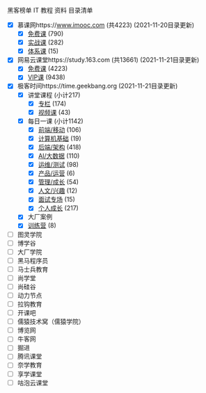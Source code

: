 黑客榜单 IT 教程 资料 目录清单



- [x] 慕课网https://www.imooc.com (共4223) (2021-11-20目录更新)
  - [x] [免费课](./imooc/free.md) (790)
  - [x] [实战课](./imooc/shizhan.md) (282)
  - [x] [体系课](./imooc/tixi.md) (15)
- [x] 网易云课堂https://study.163.com (共13661) (2021-11-21目录更新)
  - [x] [免费课](./study163/free.md) (4223)
  - [x] [VIP课](./study163/vip.md) (9438)
- [x] 极客时间https://time.geekbang.org (2021-11-21目录更新)
  - [x] 讲堂课程 (小计217)
    - [x] [专栏](./jikeshijian/zhuanlan.md) (174)
    - [x] [视频课](./jikeshijian/shipin.md) (43)
  - [x] 每日一课 (小计1142)
    - [x] [前端/移动](./jikeshijian/dailylesson.md) (106)
    - [x] [计算机基础](./jikeshijian/dailylesson.md) (19)
    - [x] [后端/架构](./jikeshijian/dailylesson.md) (418)
    - [x] [AI/大数据](./jikeshijian/dailylesson.md) (110)
    - [x] [运维/测试](./jikeshijian/dailylesson.md) (98)
    - [x] [产品/运营](./jikeshijian/dailylesson.md) (6)
    - [x] [管理/成长](./jikeshijian/dailylesson.md) (54)
    - [x] [人文/兴趣](./jikeshijian/dailylesson.md) (12)
    - [x] [面试专场](./jikeshijian/dailylesson.md) (15)
    - [x] [个人成长](./jikeshijian/dailylesson.md) (217)
  - [x] 大厂案例
  - [x] [训练营](./jikeshijian/xunlianying.md) (8)
- [ ] 图灵学院
- [ ] 博学谷
- [ ] 大厂学院
- [ ] 黑马程序员
- [ ] 马士兵教育
- [ ] 尚学堂
- [ ] 尚硅谷
- [ ] 动力节点
- [ ] 拉钩教育
- [ ] 开课吧
- [ ] 儒猿技术窝（儒猿学院）
- [ ] 博览网
- [ ] 牛客网
- [ ] 掘进
- [ ] 腾讯课堂
- [ ] 奈学教育
- [ ] 享学课堂
- [ ] 咕泡云课堂
